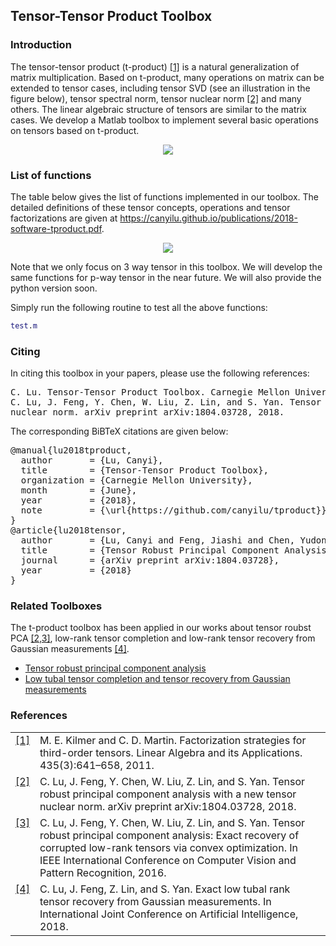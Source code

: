 ## Tensor-Tensor Product Toolbox

### Introduction

The tensor-tensor product (t-product) <a class="footnote-reference" href="#id2" id="id1">[1]</a> is a natural generalization of matrix multiplication. Based on t-product, many operations on matrix can be extended to tensor cases, including tensor SVD (see an illustration in the figure below), tensor spectral norm, tensor nuclear norm <a class="footnote-reference" href="#id2" id="id1">[2]</a> and many others. The linear algebraic structure of tensors are similar to the matrix cases. We develop a Matlab toolbox to implement several basic operations on tensors based on t-product.

<p align="center"> 
<img src="https://github.com/canyilu/tproduct/blob/master/tsvd.JPG">
</p>

### List of functions

The table below gives the list of functions implemented in our toolbox. The detailed definitions of these tensor concepts, operations and tensor factorizations are given at <a href="../publications/2018-software-tproduct.pdf" class="textlink" target="_blank">https://canyilu.github.io/publications/2018-software-tproduct.pdf</a>. 

<p align="center"> 
<img src="https://github.com/canyilu/tproduct/blob/master/tab_funs.JPG">
</p>

Note that we only focus on 3 way tensor in this toolbox. We will develop the same functions for p-way tensor in the near future. We will also provide the python version soon.

Simply run the following routine to test all the above functions:
```matlab
test.m
```

### Citing

<p>In citing this toolbox in your papers, please use the following references:</p>

<div class="highlight-none"><div class="highlight"><pre>
C. Lu. Tensor-Tensor Product Toolbox. Carnegie Mellon University, June 2018. https://github.com/canyilu/tproduct.
C. Lu, J. Feng, Y. Chen, W. Liu, Z. Lin, and S. Yan. Tensor robust principal component analysis with a new tensor
nuclear norm. arXiv preprint arXiv:1804.03728, 2018.</pre></div>

<p>The corresponding BiBTeX citations are given below:</p>
<div class="highlight-none"><div class="highlight"><pre>
@manual{lu2018tproduct,
  author       = {Lu, Canyi},
  title        = {Tensor-Tensor Product Toolbox},
  organization = {Carnegie Mellon University},
  month        = {June},
  year         = {2018},
  note         = {\url{https://github.com/canyilu/tproduct}}
}
@article{lu2018tensor,
  author       = {Lu, Canyi and Feng, Jiashi and Chen, Yudong and Liu, Wei and Lin, Zhouchen and Yan, Shuicheng},
  title        = {Tensor Robust Principal Component Analysis with A New Tensor Nuclear Norm},
  journal      = {arXiv preprint arXiv:1804.03728},
  year         = {2018}
}</pre></div>
  
### Related Toolboxes
The t-product toolbox has been applied in our works about tensor roubst PCA <a class="footnote-reference" href="#id2" id="id1">[2,3]</a>, low-rank tensor completion and low-rank tensor recovery from Gaussian measurements <a class="footnote-reference" href="#id2" id="id1">[4]</a>.
<ul>
  <li> <a href="https://github.com/canyilu/Tensor-Robust-Principal-Component-Analysis-TRPCA" class="textlink">Tensor robust principal component analysis </a></li>       
	<li> <a href="https://github.com/canyilu/tensor-completion-tensor-recovery" class="textlink">Low tubal tensor completion and tensor recovery from Gaussian measurements </a></li>
</ul>

### References
<table class="docutils footnote" frame="void" id="id2" rules="none">
<colgroup><col class="label" /><col /></colgroup>
<tbody valign="top">
<tr><td class="label"><a class="fn-backref" href="#id2">[1]</a></td><td>M. E. Kilmer and C. D. Martin. Factorization strategies for third-order tensors. Linear Algebra and its Applications. 435(3):641–658, 2011.</td></tr>
<tr><td class="label"><a class="fn-backref" href="#id2">[2]</a></td><td>C. Lu, J. Feng, Y. Chen, W. Liu, Z. Lin, and S. Yan. Tensor robust principal component analysis with a new tensor nuclear norm. arXiv preprint arXiv:1804.03728, 2018.</td></tr>
<tr><td class="label"><a class="fn-backref" href="#id2">[3]</a></td><td>C. Lu, J. Feng, Y. Chen, W. Liu, Z. Lin, and S. Yan. Tensor robust principal component analysis: Exact recovery of corrupted low-rank tensors via convex optimization. In IEEE International Conference on Computer Vision and Pattern Recognition, 2016.</td></tr>
<tr><td class="label"><a class="fn-backref" href="#id2">[4]</a></td><td>C. Lu, J. Feng, Z. Lin, and S. Yan. Exact low tubal rank tensor recovery from Gaussian measurements. In International Joint Conference on Artificial Intelligence, 2018.
</td></tr>
</tbody>
</table>




